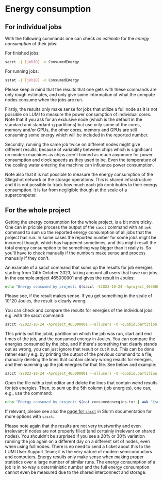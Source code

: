 # Energy consumption

## For individual jobs

With the following commands one can check _an estimate_ for the _energy consumption_ of their jobs:

For finished jobs:
```bash
sacct -j [jobID] -o ConsumedEnergy
```

For running jobs:
```bash
sstat -j [jobID] -o ConsumedEnergy
```

Please keep in mind that the results that one gets with these commands are only rough estimates, and only give some information of what the compute nodes consume when the jobs are run.

Firstly, the results only make sense for jobs that utilize a full node as it is not possible on LUMI to measure the power consumption of individual cores. Note that if you ask for an exclusive node (which is the default in the standard and standard-g partitions) but use only some of the cores, memory and/or GPUs, the other cores, memory and GPUs are still consuming some energy which will be included in the reported number.

Secondly, running the same job twice on different nodes might give different results, because of variability between chips which is significant on modern machines as chips aren't binned as much anynmore for power consumption and clock speeds as they used to be. Even the temperature of the cooling water entering the machine can influence power consumption.

Note also that it is not possible to measure the energy consumption of the Slingshot network or the storage operations. This is shared infrastructure and it is not possible to track how much each job contributes to their energy consumption. It is far from negligible though at the scale of a supercomputer.

## For the whole project

Getting the energy consumption for the whole project, is a bit more tricky. One can in priciple process the output of the `sacct` command with an `awk` command to sum up the reported energy consumption of all jobs that the project has run. In some cases the reported number for some jobs might be incorrect though, which has happened sometimes, and this might result the total energy consumption to be something way bigger than it really is. So you'll have to check manually if the numbers make sense and process manually if they don't.

An example of a sacct command that sums up the results for job energies starting from 24th October 2023, taking account all users that have run jobs in the example project 465000001 and gives the result in Joules:

```bash
echo "Energy consumed by project: $(sacct -S2023-10-24 -Aproject_465000001 --allusers -X -oConsumedEnergyRaw | awk '{sum+=$1;} END{print sum;}') Joules"
```

Please see, if the result makes sense. If you get something in the scale of 10^20 Joules, the result is clearly wrong. 

You can check and compare the results for energies of the individual jobs e.g. with the sacct command:

```bash
sacct -S2023-10-24 -Aproject_465000001 --allusers -X -oJobid,partition,Start,End,ConsumedEnergyRaw
```

This prints out the jobid, partition on which the job was run, start and end times of the job, and the consumed energy in Joules. You can compare the energies consumed by the jobs, and if there's something that clearly stands out as wrong, you can just ignore that result or cut it out. This can be done rather easily e.g. by printing the output of the previous command to a file, manually deleting the lines that contain clearly wrong results for energies, and then summing up the job energies for that file. See below and example:

```bash
sacct -S2023-10-24 -Aproject_465000001 --allusers -X -oJobid,partition,Start,End,ConsumedEnergyRaw > consumedenergies.txt
```

Open the file with a text editor and delete the lines that contain weird results for job energies. Then, to sum up the 5th column (job energies), one can, e.g.,  use the command:

```bash
echo "Energy consumed by project: $(cat consumedenergies.txt | awk '{sum+=$5;} END{print sum;}') Joules"
```

If relevant, please see also the [page for `sacct`](https://slurm.schedmd.com/sacct.html) in Slurm documentation for more options with `sacct`. 

Please note again that the results are not very trustworthy and even irrelevant if nodes are not properly filled (and certainly irrelevant on shared nodes). You shouldn't be surprised if you see a 20% or 30% variation running the job again on a different day on a different set of nodes, even when using full nodes. There is no need to send a ticket about this to the LUMI User Support Team; it is the very nature of modern semiconductors and computers. Energy results only make sense when making proper statistics over a large number of similar runs. The energy consumption of a job is in no way a deterministic number and the full energy consumption cannot even be measured due to the shared interconnect and storage.
